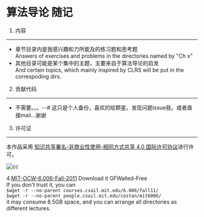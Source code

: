 算法导论 随记
========

1. 内容
---
* 章节目录内是我感兴趣和力所能及的练习题和思考题<br>
  Answers of exercises and problems in the directories named by "Ch x"
* 其他目录可能是某个集中的主题，主要来自于算法导论的启发<br>
  And certain topics, which mainly inspired by CLRS will be put in the correspoding dirs.
2. 贡献代码
-----
* 不需要。。。--# 这只是个人备份，喜欢的给颗星。发现问题issue我，或者直接mail...谢谢

3. 许可证
---

本作品采用 [知识共享署名-非商业性使用-相同方式共享 4.0 国际许可协议](http://creativecommons.org/licenses/by-nc-sa/4.0/)进行许可。

![cc](https://i.creativecommons.org/l/by-nc-sa/4.0/88x31.png)

4.[MIT-OCW-6.006-Fall-2011](http://pan.baidu.com/s/1hq03Ngw) Download it GFWalled-Free <br>
If you don't trust it, you can <br>
`$wget -r --no-parent courses.csail.mit.edu/6.006/fall11/`<br>
`$wget -r --no-parent people.csail.mit.edu/costan/mit6006/`<br>
 it may consume 8.5GB space, and you can arrange all directories as different lectures.

